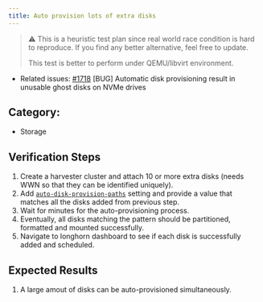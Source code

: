 ```yaml
---
title: Auto provision lots of extra disks
---
```


> :warning: This is a heuristic test plan since real world race condition is hard to reproduce. 
> If you find any better alternative, feel free to update.
>
> This test is better to perform under QEMU/libvirt environment.

* Related issues: [#1718](https://github.com/harvester/harvester/issues/1718) [BUG] Automatic disk provisioning result in unusable ghost disks on NVMe drives

## Category: 
* Storage

## Verification Steps
1. Create a harvester cluster and attach 10 or more extra disks (needs WWN so that they can be identified uniquely).
1. Add [`auto-disk-provision-paths`] setting and provide a value that matches all the disks added from previous step.
1. Wait for minutes for the auto-provisioning process.
1. Eventually, all disks matching the pattern should be partitioned, formatted and mounted successfully.
1. Navigate to longhorn dashboard to see if each disk is successfully added and scheduled.

## Expected Results
1. A large amout of disks can be auto-provisioned simultaneously.

[`auto-disk-provision-paths`]: https://docs.harvesterhci.io/v1.0/settings/settings/#auto-disk-provision-paths-experimental
